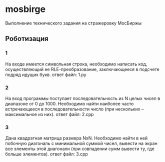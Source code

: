 # mosbirge
Выполнение технического задания на стражеровку МосБиржы

## Роботизация
### 1
На входе имеется символьная строка, необходимо написать код, осуществляющий ее
RLE-преобразование, заключающееся в подсчете подряд идущих букв.
ответ файл: 1.py

### 2 
На вход программы поступает последовательность из N целых чисел в диапазоне от 0
до 1000. Необходимо найти наиболее часто встречающееся в последовательности число
(при нескольких – максимальное из них).
ответ файл: 2.cpp

### 3
Дана квадратная матрица размера NxN. Необходимо найти в ней побочную диагональ с
минимальной суммой чисел, вывести на экран все элементы этой диагонали (при
совпадении сумм вывести ту, где больше элементов).
ответ файл: 3.cpp
